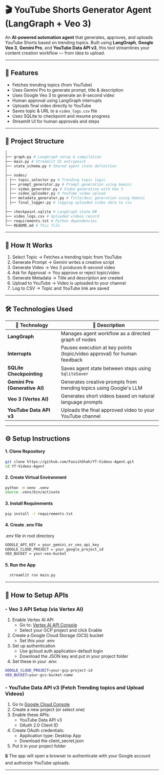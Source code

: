 # 🎬 YouTube Shorts Generator Agent (LangGraph + Veo 3)

An **AI-powered automation agent** that generates, approves, and uploads YouTube Shorts based on trending topics. Built using **LangGraph**, **Google Veo 3**, **Gemini Pro**, and **YouTube Data API v3**, this tool streamlines your content creation workflow — from idea to upload.

---

## 🚀 Features

- Fetches trending topics (from YouTube)
- Uses Gemini Pro to generate prompt, title & description
- Uses Google Veo 3 to generate an 8-second video
- Human approval using LangGraph interrupts
- Uploads final video directly to YouTube
- Saves topic & URL to a `video_logs.csv` file
- Uses SQLite to checkpoint and resume progress
- Streamlit UI for human approvals and steps

---

## 📁 Project Structure

```bash
│
├── graph.py # LangGraph setup & compilation
├── main.py # Streamlit UI entrypoint
├── state_schema.py # Shared agent state definition
│
├── nodes/
│ ├── topic_selector.py # Trending topic logic
│ ├── prompt_generator.py # Prompt generation using Gemini
│ ├── video_generator.py # Video generation with Veo 3
│ ├── video_uploader.py # YouTube video upload
│ ├── metadata_generator.py # Title/desc generation using Gemini
│ ├── final_logger.py # logging uploaded video data to csv
│
├── checkpoint.sqlite # LangGraph state DB
├── video_logs.csv # Uploaded videos record
├── requirements.txt # Python dependencies
└── README.md # This file
```

---

## 🧠 How It Works
  1. Select Topic → Fetches a trending topic from YouTube
  2. Generate Prompt → Gemini writes a creative script
  3. Generate Video → Veo 3 produces 8-second video
  4. Ask for Approval → You approve or reject topic/video
  5. Generate Metadata → Title and description are created
  6. Upload to YouTube → Video is uploaded to your channel
  7. Log to CSV → Topic and YouTube link are saved

---

## 🛠️ Technologies Used

| 🧩 Technology                 | 📝 Description                                                              |
|-------------------------------|------------------------------------------------------------------------------|
| **LangGraph**                 | Manages agent workflow as a directed graph of nodes                          |
| **Interrupts**                | Pauses execution at key points (topic/video approval) for human feedback     |
| **SQLite Checkpointing**      | Saves agent state between steps using `SqliteSaver`                          |
| **Gemini Pro (Generative AI)**| Generates creative prompts from trending topics using Google's LLM           |
| **Veo 3 (Vertex AI)**         | Generates short videos based on natural language prompts                     |
| **YouTube Data API v3**       | Uploads the final approved video to your YouTube channel                     |


---

## ⚙️ Setup Instructions

#### 1. Clone Repository
```bash
git clone https://github.com/FassihShah/YT-Videos-Agent.git
cd YT-Videos-Agent
```
#### 2. Create Virtual Environment
```bash
python -m venv .venv
source .venv/bin/activate 
```
#### 3. Install Requirements
```bash
pip install -r requirements.txt
```
#### 4. Create .env File

 .env file in root directory
```bash
GOOGLE_API_KEY = your_gemini_or_veo_api_key
GOOGLE_CLOUD_PROJECT = your_google_project_id
VEO_BUCKET = your-veo-bucket
```
#### 5. Run the App
```bash
  streamlit run main.py
```

---

## 🔐 How to Setup APIs

### - Veo 3 API Setup (via Vertex AI)

1. Enable Vertex AI API
      - Go to: [Vertex AI API Console](https://console.cloud.google.com/marketplace/product/google/vertex-ai.googleapis.com)
      - Select your GCP project and click Enable
2. Create a Google Cloud Storage (GCS) bucket
      - Set this your .env
3. Set up authentication
      - Use gcloud auth application-default login 
      - Download the JSON key and put in your project folder
4. Set these in your .env:
  ```bash
  GOOGLE_CLOUD_PROJECT=your-gcp-project-id
  VEO_BUCKET=your-gcs-bucket-name
  ```

### - YouTube Data API v3 (Fetch Trending topics and Upload Videos)

1. Go to [Google Cloud Console](https://console.cloud.google.com/)
2. Create a new project (or select one)
3. Enable these APIs:
     - YouTube Data API v3
     - OAuth 2.0 Client ID
4. Create OAuth credentials:
     - Application type: Desktop App
     - Download the client_secret.json
5. Put it in your project folder
    
🔒 The app will open a browser to authenticate with your Google account and authorize YouTube uploads.

---


